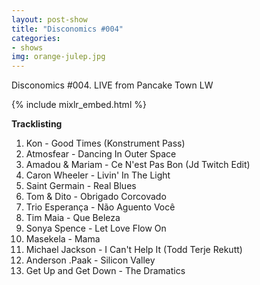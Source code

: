 ```yaml
---
layout: post-show
title: "Disconomics #004"
categories:
- shows
img: orange-julep.jpg
---
```


Disconomics #004. LIVE from Pancake Town LW

{% include mixlr_embed.html %}

**Tracklisting**

1. Kon - Good Times (Konstrument Pass)
1. Atmosfear - Dancing In Outer Space
1. Amadou & Mariam - Ce N'est Pas Bon (Jd Twitch Edit)
1. Caron Wheeler - Livin' In The Light
1. Saint Germain - Real Blues
1. Tom & Dito - Obrigado Corcovado
1. Trio Esperança - Não Aguento Você
1. Tim Maia - Que Beleza
1. Sonya Spence - Let Love Flow On
1. Masekela - Mama
1. Michael Jackson - I Can't Help It (Todd Terje Rekutt)
1. Anderson .Paak - Silicon Valley
1. Get Up and Get Down - The Dramatics
